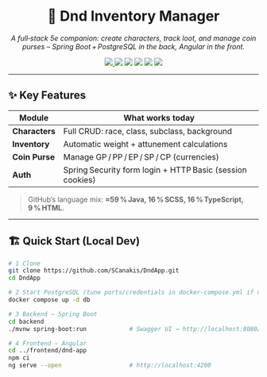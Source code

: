 <!-- ────────────────────────────────────────────────────────────────────── -->
<!-- DndApp – Root README                                                 -->
<!-- ────────────────────────────────────────────────────────────────────── -->

<h1 align="center">
  🐲 Dnd Inventory Manager
</h1>

<p align="center">
  <em>A full‑stack 5e companion: create characters, track loot, and manage coin
  purses – Spring Boot + PostgreSQL in the back, Angular in the front.</em>
</p>

<p align="center">
  <!-- CI badge – update workflow file name if needed -->
  <a href="https://github.com/SCanakis/DndApp/actions">
    <img src="https://img.shields.io/github/actions/workflow/status/SCanakis/DndApp/ci.yml?label=build">
  </a>
  <img src="https://img.shields.io/badge/Java-17+-brightgreen">
  <img src="https://img.shields.io/badge/Angular-17-red">
  <img src="https://img.shields.io/badge/PostgreSQL-15-blue">
  <img src="https://img.shields.io/github/license/SCanakis/DndApp">
  <!-- swap once coverage is wired -->
  <img src="https://img.shields.io/badge/coverage‑pending-lightgrey">
</p>

---

## ✨ Key Features

| Module        | What works today                                             |
|---------------|--------------------------------------------------------------|
| **Characters**| Full CRUD: race, class, subclass, background                 | 
| **Inventory** | Automatic weight + attunement calculations                   | 
| **Coin Purse**| Manage GP / PP / EP / SP / CP (currencies)                    |
| **Auth**      | Spring Security form login + HTTP Basic (session cookies)    | 

> GitHub’s language mix: **≈59 % Java, 16 % SCSS, 16 % TypeScript, 9 % HTML**.

---

## 🏗️ Quick Start (Local Dev)

```bash
# 1 Clone
git clone https://github.com/SCanakis/DndApp.git
cd DndApp

# 2 Start PostgreSQL (tune ports/credentials in docker-compose.yml if needed)
docker compose up -d db

# 3 Backend – Spring Boot
cd backend
./mvnw spring-boot:run            # Swagger UI → http://localhost:8080/swagger-ui.html

# 4 Frontend – Angular
cd ../frontend/dnd-app
npm ci
ng serve --open                   # http://localhost:4200
